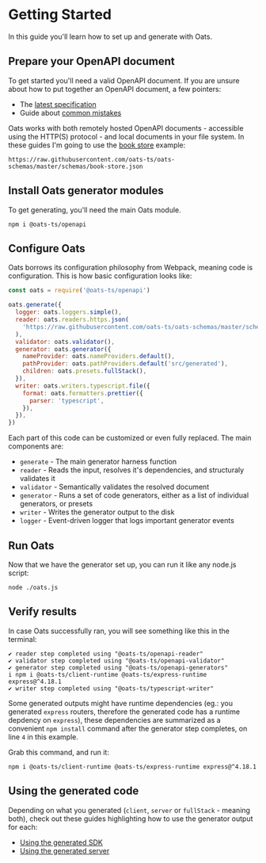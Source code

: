 # Getting Started

In this guide you'll learn how to set up and generate with Oats.

## Prepare your OpenAPI document

To get started you'll need a valid OpenAPI document. If you are unsure about how to put together an OpenAPI document, a few pointers:

- The [latest specification](https://spec.openapis.org/oas/latest.html)
- Guide about [common mistakes](OpenAPI_CommonMistakes)

Oats works with both remotely hosted OpenAPI documents - accessible using the HTTP(S) protocol - and local documents in your file system. In these guides I'm going to use the [book store](https://github.com/oats-ts/oats-schemas/blob/master/schemas/book-store.json) example:

```text
https://raw.githubusercontent.com/oats-ts/oats-schemas/master/schemas/book-store.json
```

## Install Oats generator modules

To get generating, you'll need the main Oats module.

```text
npm i @oats-ts/openapi
```

## Configure Oats

Oats borrows its configuration philosophy from Webpack, meaning code is configuration. This is how basic configuration looks like:

```js
const oats = require('@oats-ts/openapi')

oats.generate({
  logger: oats.loggers.simple(),
  reader: oats.readers.https.json(
    'https://raw.githubusercontent.com/oats-ts/oats-schemas/master/schemas/book-store.json',
  ),
  validator: oats.validator(),
  generator: oats.generator({
    nameProvider: oats.nameProviders.default(),
    pathProvider: oats.pathProviders.default('src/generated'),
    children: oats.presets.fullStack(),
  }),
  writer: oats.writers.typescript.file({
    format: oats.formatters.prettier({
      parser: 'typescript',
    }),
  }),
})
```

Each part of this code can be customized or even fully replaced. The main components are:

- `generate` - The main generator harness function
- `reader` - Reads the input, resolves it's dependencies, and structuraly validates it
- `validator` - Semantically validates the resolved document
- `generator` - Runs a set of code generators, either as a list of individual generators, or presets
- `writer` - Writes the generator output to the disk
- `logger` - Event-driven logger that logs important generator events

## Run Oats

Now that we have the generator set up, you can run it like any node.js script:

```text
node ./oats.js
```

## Verify results

In case Oats successfully ran, you will see something like this in the terminal:

```text
✔ reader step completed using "@oats-ts/openapi-reader"
✔ validator step completed using "@oats-ts/openapi-validator"
✔ generator step completed using "@oats-ts/openapi-generators"
i npm i @oats-ts/client-runtime @oats-ts/express-runtime express@^4.18.1
✔ writer step completed using "@oats-ts/typescript-writer"
```

Some generated outputs might have runtime dependencies (eg.: you generated `express` routers, therefore the generated code has a runtime depdency on `express`), these dependencies are summarized as a convenient `npm install` command after the generator step completes, on line `4` in this example.

Grab this command, and run it:

```text
npm i @oats-ts/client-runtime @oats-ts/express-runtime express@^4.18.1
```

## Using the generated code

Depending on what you generated (`client`, `server` or `fullStack` - meaning both), check out these guides highlighting how to use the generator output for each:

- [Using the generated SDK](OpenAPI_GeneratedSdk)
- [Using the generated server](OpenAPI_GeneratedServer)

